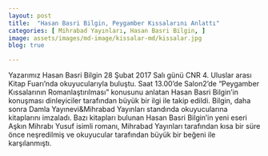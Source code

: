 ```yaml
---
layout: post
title:  "Hasan Basri Bilgin, Peygamber Kıssalarını Anlattı"
categories: [ Mihrabad Yayınları, Hasan Basri Bilgin, ]
image: assets/images/md-image/kissalar-md/kissalar.jpg 
blog: true

---
```


Yazarımız Hasan Basri Bilgin 28 Şubat 2017 Salı günü CNR 4. Uluslar arası Kitap Fuarı’nda okuyucularıyla buluştu. Saat 13.00’de Salon2’de “Peygamber Kıssalarının Romanlaştırılması” konusunu anlatan Hasan Basri Bilgin’in konuşması dinleyiciler tarafından büyük bir ilgi ile takip edildi. Bilgin, daha sonra Damla Yayınevi&Mihrabad Yayınları standında okuyucularına kitaplarını imzaladı. Bazı kitapları bulunan Hasan Basri Bilgin’in yeni eseri Aşkın Mihrabı Yusuf isimli romanı, Mihrabad Yayınları tarafından kısa bir süre önce neşredilmiş ve okuyucular tarafından büyük bir beğeni ile karşılanmıştı.

